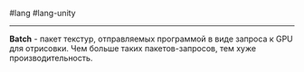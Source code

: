 #lang #lang-unity 

---
**Batch** - пакет текстур, отправляемых программой в виде запроса к GPU для отрисовки. Чем больше таких пакетов-запросов, тем хуже производительность.